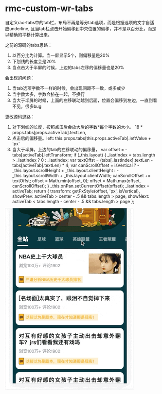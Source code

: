 # rmc-custom-wr-tabs
自定义rac-tabs中的tab栏，布局不再是等分tab选项，而是根据选项的文字自适应underline, 且当tab栏点击开始偏移到中央位置的偏移，并不是以百分比，而是以精确的平移计算出来。

之前的源码的tabs思路：
1. 以百分比为计算。当一屏显示5个，则偏移量是20%
2. 下划线的长度会是20%
3. 当点击大于半屏的时候，上边的tabs左移的偏移量也是20%

会出现的问题：
1. 当tab选项字数不一样的时候，会出现间距不一致，或多或少
2. 当字数太多，字数会挤在一起，不换行
3. 当大于半屏的时候，上面的左移联动越到后面，位置会偏移到左边，一直到看不见，很多bug

更改源码思路：
1. 对下划线的长度，按照点击后会放大后的字数*每个字数的大小。 18 * props.tabs[props.activeTab].textLen,
2. 点击后的偏移量。left: this.props.tabs[this.props.activeTab].leftValue + 'px'
3. 当大于半屏，上边的tab的左移联动的偏移量，
var offset = -tabs[activeTab].leftTransform;
if (_this.layout) {
    _lastIndex = tabs.length > _lastIndex ? 0 : _lastIndex;
    var textOffst = (tabs[_lastIndex].textLen - tabs[activeTab].textLen) * 4;
    var canScrollOffset = isVertical ? -_this.layout.scrollHeight + _this.layout.clientHeight : -_this.layout.scrollWidth + _this.layout.clientWidth;
    canScrollOffset += textOffst;
    offset = Math.min(offset, 0);
    offset = Math.max(offset, canScrollOffset);
}
_this.onPan.setCurrentOffset(offset);
_lastIndex = activeTab;
return {
    transform: getPxStyle(offset, 'px', isVertical),
    showPrev: activeTab > center - .5 && tabs.length > page,
    showNext: activeTab < tabs.length - center - .5 && tabs.length > page
};

![avator](./等间距.gif)
